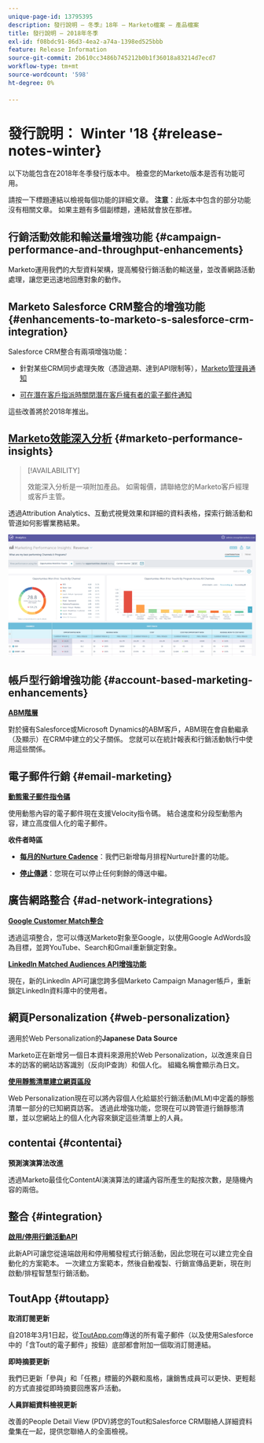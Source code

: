 ```yaml
---
unique-page-id: 13795395
description: 發行說明 — 冬季』18年 — Marketo檔案 — 產品檔案
title: 發行說明 — 2018年冬季
exl-id: f08bdc91-86d3-4ea2-a74a-1398ed525bbb
feature: Release Information
source-git-commit: 2b610cc3486b745212b0b1f36018a83214d7ecd7
workflow-type: tm+mt
source-wordcount: '598'
ht-degree: 0%

---
```


# 發行說明： Winter &#39;18 {#release-notes-winter}

以下功能包含在2018年冬季發行版本中。 檢查您的Marketo版本是否有功能可用。

請按一下標題連結以檢視每個功能的詳細文章。 **注意**：此版本中包含的部分功能沒有相關文章。 如果主題有多個副標題，連結就會放在那裡。

## 行銷活動效能和輸送量增強功能 {#campaign-performance-and-throughput-enhancements}

Marketo運用我們的大型資料架構，提高觸發行銷活動的輸送量，並改善網路活動處理，讓您更迅速地回應對象的動作。

## Marketo Salesforce CRM整合的增強功能 {#enhancements-to-marketo-s-salesforce-crm-integration}

Salesforce CRM整合有兩項增強功能：

* 針對某些CRM同步處理失敗（憑證過期、達到API限制等），[Marketo管理員通知](/help/marketo/product-docs/core-marketo-concepts/miscellaneous/understanding-notifications/notification-types.md)

* [可在潛在客戶指派時關閉潛在客戶擁有者的電子郵件通知](/help/marketo/product-docs/crm-sync/salesforce-sync/setup/optional-steps/turn-off-email-notifications-to-lead-owner.md)

這些改善將於2018年推出。

## [Marketo效能深入分析](/help/marketo/product-docs/reporting/performance-insights/performance-insights-overview.md) {#marketo-performance-insights}

>[!AVAILABILITY]
>
>效能深入分析是一項附加產品。 如需報價，請聯絡您的Marketo客戶經理或客戶主管。

透過Attribution Analytics、互動式視覺效果和詳細的資料表格，探索行銷活動和管道如何影響業務結果。

![](assets/image2018-2-5-7-3a55-3a46.png)

## 帳戶型行銷增強功能 {#account-based-marketing-enhancements}

**[ABM階層](/help/marketo/product-docs/target-account-management/target/named-accounts/tam-hierarchies.md)**

對於擁有Salesforce或Microsoft Dynamics的ABM客戶，ABM現在會自動繼承（及顯示）在CRM中建立的父子關係。 您就可以在統計報表和行銷活動執行中使用這些關係。

## 電子郵件行銷 {#email-marketing}

**[動態電子郵件指令碼](/help/marketo/product-docs/email-marketing/general/using-tokens/create-an-email-script-token.md)**

使用動態內容的電子郵件現在支援Velocity指令碼。 結合速度和分段型動態內容，建立高度個人化的電子郵件。

**收件者時區**

* **[每月的Nurture Cadence](/help/marketo/product-docs/email-marketing/email-programs/email-program-actions/scheduling-with-recipient-time-zone/schedule-email-programs-with-recipient-time-zone.md)**：我們已新增每月排程Nurture計畫的功能。

* **[停止傳遞](/help/marketo/product-docs/email-marketing/email-programs/email-program-actions/scheduling-with-recipient-time-zone/abort-delivery-of-email-programs-scheduled-with-recipient-time-zone.md)**：您現在可以停止任何剩餘的傳送中繼。

## 廣告網路整合 {#ad-network-integrations}

**[Google Customer Match整合](/help/marketo/product-docs/demand-generation/ad-network-integrations/add-google-customer-match-as-a-launchpoint-service.md)**

透過這項整合，您可以傳送Marketo對象至Google，以使用Google AdWords設為目標，並跨YouTube、Search和Gmail重新鎖定對象。

**[LinkedIn Matched Audiences API增強功能](/help/marketo/product-docs/demand-generation/ad-network-integrations/add-linkedin-matched-audiences-as-a-launchpoint-service.md)**

現在，新的LinkedIn API可讓您跨多個Marketo Campaign Manager帳戶，重新鎖定LinkedIn資料庫中的使用者。

## 網頁Personalization {#web-personalization}

適用於Web Personalization的&#x200B;**Japanese Data Source**

Marketo正在新增另一個日本資料來源用於Web Personalization，以改進來自日本的訪客的網站訪客識別（反向IP查詢）和個人化。 組織名稱會顯示為日文。

**[使用靜態清單建立網頁區段](/help/marketo/product-docs/web-personalization/using-web-segments/create-a-segment-using-a-static-list.md)**

Web Personalization現在可以將內容個人化給屬於行銷活動(MLM)中定義的靜態清單一部分的已知網頁訪客。 透過此增強功能，您現在可以跨管道行銷靜態清單，並以您網站上的個人化內容來鎖定這些清單上的人員。

## contentai {#contentai}

**預測演演算法改進**

透過Marketo最佳化ContentAI演演算法的建議內容所產生的點按次數，是隨機內容的兩倍。

## 整合 {#integration}

**[啟用/停用行銷活動API](https://experienceleague.adobe.com/zh-hant/docs/marketo-developer/marketo/rest/assets/smart-campaigns)**

此新API可讓您從遠端啟用和停用觸發程式行銷活動，因此您現在可以建立完全自動化的方案範本。 一次建立方案範本，然後自動複製、行銷宣傳品更新，現在則啟動/排程智慧型行銷活動。

## ToutApp {#toutapp}

**取消訂閱更新**

自2018年3月1日起，從[ToutApp.com](https://ToutApp.com)傳送的所有電子郵件（以及使用Salesforce中的「含Tout的電子郵件」按鈕）底部都會附加一個取消訂閱連結。

**即時摘要更新**

我們已更新「參與」和「任務」標籤的外觀和風格，讓銷售成員可以更快、更輕鬆的方式直接從即時摘要回應客戶活動。

**人員詳細資料檢視更新**

改善的People Detail View (PDV)將您的Tout和Salesforce CRM聯絡人詳細資料彙集在一起，提供您聯絡人的全面檢視。
